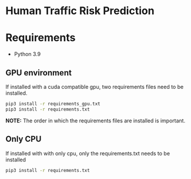# Human Traffic Risk Prediction

# Requirements

- Python 3.9

## GPU environment

If installed with a cuda compatible gpu, two requirements files need to be installed.

```sh
pip3 install -r requirements_gpu.txt
pip3 install -r requirements.txt
```

**NOTE:** The order in which the requirements files are installed is important.

## Only CPU

If installed with with only cpu, only the requirements.txt needs to be installed

```sh
pip3 install -r requirements.txt
```
